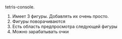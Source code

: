 tetris-console.
1) Имеет 3 фигуры. Добавлять их очень просто.
2) Фигуры поворачиваются
3) Есть область предпросмотра следующей фигуры
4) Можно зарабатывать очки
